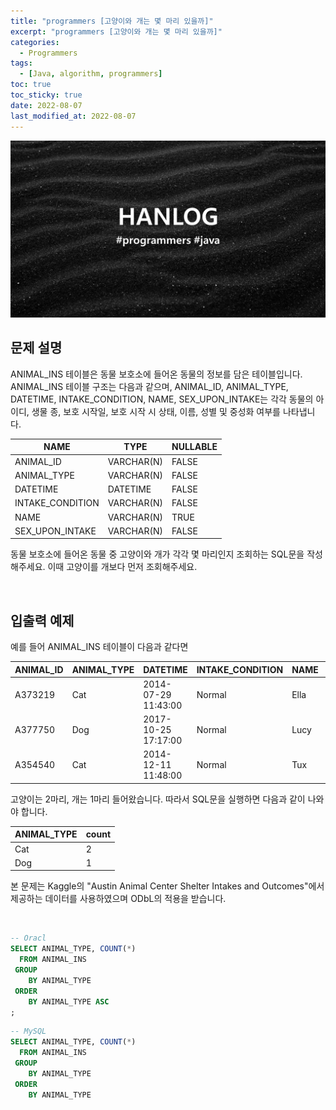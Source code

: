 ```yaml
---
title: "programmers [고양이와 개는 몇 마리 있을까]"
excerpt: "programmers [고양이와 개는 몇 마리 있을까]"
categories:
  - Programmers
tags:
  - [Java, algorithm, programmers]
toc: true
toc_sticky: true
date: 2022-08-07
last_modified_at: 2022-08-07
---
```


![HAN.jpg](/assets/images/programmers.png)

## 문제 설명

ANIMAL_INS 테이블은 동물 보호소에 들어온 동물의 정보를 담은 테이블입니다. ANIMAL_INS 테이블 구조는 다음과 같으며, ANIMAL_ID, ANIMAL_TYPE, DATETIME, INTAKE_CONDITION, NAME, SEX_UPON_INTAKE는 각각 동물의 아이디, 생물 종, 보호 시작일, 보호 시작 시 상태, 이름, 성별 및 중성화 여부를 나타냅니다.

|NAME|TYPE|NULLABLE|
|------|------|------|
|ANIMAL_ID|VARCHAR(N)|FALSE|
|ANIMAL_TYPE|VARCHAR(N)|FALSE|
|DATETIME|DATETIME|FALSE|
|INTAKE_CONDITION|VARCHAR(N)|FALSE|
|NAME|VARCHAR(N)|TRUE|
|SEX_UPON_INTAKE|VARCHAR(N)|FALSE|

동물 보호소에 들어온 동물 중 고양이와 개가 각각 몇 마리인지 조회하는 SQL문을 작성해주세요. 이때 고양이를 개보다 먼저 조회해주세요.

<br>

## 입출력 예제

예를 들어 ANIMAL_INS 테이블이 다음과 같다면

|ANIMAL_ID|ANIMAL_TYPE|DATETIME|INTAKE_CONDITION|NAME|SEX_UPON_INTAKE|
|------|------|------|------|------|------|
|A373219|Cat|2014-07-29 11:43:00|Normal|Ella|Spayed Female|
|A377750|Dog|2017-10-25 17:17:00|Normal|Lucy|Spayed Female|
|A354540|Cat|2014-12-11 11:48:00|Normal|Tux|Neutered Male|

고양이는 2마리, 개는 1마리 들어왔습니다. 따라서 SQL문을 실행하면 다음과 같이 나와야 합니다.

|ANIMAL_TYPE|count|
|------|------|
|Cat|2|
|Dog|1|

본 문제는 Kaggle의 "Austin Animal Center Shelter Intakes and Outcomes"에서 제공하는 데이터를 사용하였으며 ODbL의 적용을 받습니다.

<br>

```sql
-- Oracl
SELECT ANIMAL_TYPE, COUNT(*)
  FROM ANIMAL_INS
 GROUP
    BY ANIMAL_TYPE
 ORDER
    BY ANIMAL_TYPE ASC 
;
```

```sql
-- MySQL
SELECT ANIMAL_TYPE, COUNT(*)
  FROM ANIMAL_INS
 GROUP
    BY ANIMAL_TYPE
 ORDER
    BY ANIMAL_TYPE
```